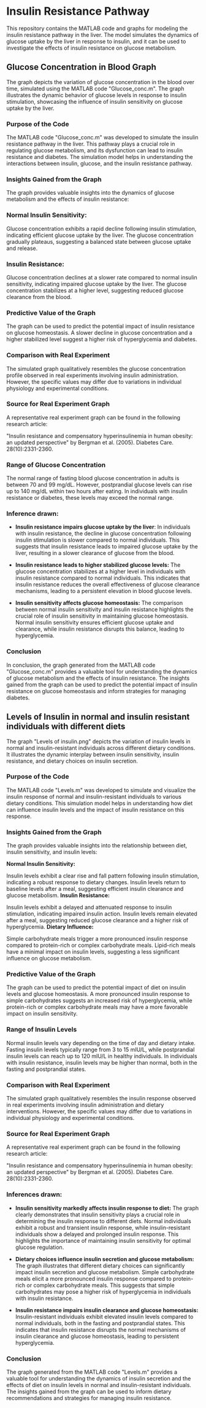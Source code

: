 # Insulin Resistance Pathway
This repository contains the MATLAB code and graphs for modeling the insulin resistance pathway in the liver. The model simulates the dynamics of glucose uptake by the liver in response to insulin, and it can be used to investigate the effects of insulin resistance on glucose metabolism.
## Glucose Concentration in Blood Graph
The graph depicts the variation of glucose concentration in the blood over time, simulated using the MATLAB code "Glucose_conc.m". The graph illustrates the dynamic behavior of glucose levels in response to insulin stimulation, showcasing the influence of insulin sensitivity on glucose uptake by the liver.
### Purpose of the Code
The MATLAB code "Glucose_conc.m" was developed to simulate the insulin resistance pathway in the liver. This pathway plays a crucial role in regulating glucose metabolism, and its dysfunction can lead to insulin resistance and diabetes. The simulation model helps in understanding the interactions between insulin, glucose, and the insulin resistance pathway.
### Insights Gained from the Graph
The graph provides valuable insights into the dynamics of glucose metabolism and the effects of insulin resistance:
### Normal Insulin Sensitivity:
Glucose concentration exhibits a rapid decline following insulin stimulation, indicating efficient glucose uptake by the liver.
The glucose concentration gradually plateaus, suggesting a balanced state between glucose uptake and release.
### Insulin Resistance:
Glucose concentration declines at a slower rate compared to normal insulin sensitivity, indicating impaired glucose uptake by the liver.
The glucose concentration stabilizes at a higher level, suggesting reduced glucose clearance from the blood.
### Predictive Value of the Graph
The graph can be used to predict the potential impact of insulin resistance on glucose homeostasis. A slower decline in glucose concentration and a higher stabilized level suggest a higher risk of hyperglycemia and diabetes.
### Comparison with Real Experiment
The simulated graph qualitatively resembles the glucose concentration profile observed in real experiments involving insulin administration. However, the specific values may differ due to variations in individual physiology and experimental conditions.
### Source for Real Experiment Graph
A representative real experiment graph can be found in the following research article:

"Insulin resistance and compensatory hyperinsulinemia in human obesity: an updated perspective" by Bergman et al. (2005). Diabetes Care. 28(10):2331-2360.

### Range of Glucose Concentration
The normal range of fasting blood glucose concentration in adults is between 70 and 99 mg/dL. However, postprandial glucose levels can rise up to 140 mg/dL within two hours after eating. In individuals with insulin resistance or diabetes, these levels may exceed the normal range.
### Inference drawn:
* **Insulin resistance impairs glucose uptake by the liver**: In individuals with insulin resistance, the decline in glucose concentration following insulin stimulation is slower compared to normal individuals. This suggests that insulin resistance leads to impaired glucose uptake by the liver, resulting in a slower clearance of glucose from the blood.

* **Insulin resistance leads to higher stabilized glucose levels:** The glucose concentration stabilizes at a higher level in individuals with insulin resistance compared to normal individuals. This indicates that insulin resistance reduces the overall effectiveness of glucose clearance mechanisms, leading to a persistent elevation in blood glucose levels.

* **Insulin sensitivity affects glucose homeostasis:** The comparison between normal insulin sensitivity and insulin resistance highlights the crucial role of insulin sensitivity in maintaining glucose homeostasis. Normal insulin sensitivity ensures efficient glucose uptake and clearance, while insulin resistance disrupts this balance, leading to hyperglycemia.
### Conclusion
In conclusion, the graph generated from the MATLAB code "Glucose_conc.m" provides a valuable tool for understanding the dynamics of glucose metabolism and the effects of insulin resistance. The insights gained from the graph can be used to predict the potential impact of insulin resistance on glucose homeostasis and inform strategies for managing diabetes.


## Levels of Insulin in normal and insulin resistant individuals with different diets
The graph "Levels of insulin.png" depicts the variation of insulin levels in normal and insulin-resistant individuals across different dietary conditions. It illustrates the dynamic interplay between insulin sensitivity, insulin resistance, and dietary choices on insulin secretion.
### Purpose of the Code
The MATLAB code "Levels.m" was developed to simulate and visualize the insulin response of normal and insulin-resistant individuals to various dietary conditions. This simulation model helps in understanding how diet can influence insulin levels and the impact of insulin resistance on this response.
### Insights Gained from the Graph
The graph provides valuable insights into the relationship between diet, insulin sensitivity, and insulin levels:

**Normal Insulin Sensitivity:**

Insulin levels exhibit a clear rise and fall pattern following insulin stimulation, indicating a robust response to dietary changes.
Insulin levels return to baseline levels after a meal, suggesting efficient insulin clearance and glucose metabolism.
**Insulin Resistance:**

Insulin levels exhibit a delayed and attenuated response to insulin stimulation, indicating impaired insulin action.
Insulin levels remain elevated after a meal, suggesting reduced glucose clearance and a higher risk of hyperglycemia.
**Dietary Influence:**

Simple carbohydrate meals trigger a more pronounced insulin response compared to protein-rich or complex carbohydrate meals.
Lipid-rich meals have a minimal impact on insulin levels, suggesting a less significant influence on glucose metabolism.
### Predictive Value of the Graph
The graph can be used to predict the potential impact of diet on insulin levels and glucose homeostasis. A more pronounced insulin response to simple carbohydrates suggests an increased risk of hyperglycemia, while protein-rich or complex carbohydrate meals may have a more favorable impact on insulin sensitivity.
### Range of Insulin Levels
Normal insulin levels vary depending on the time of day and dietary intake. Fasting insulin levels typically range from 3 to 15 mIU/L, while postprandial insulin levels can reach up to 120 mIU/L in healthy individuals. In individuals with insulin resistance, insulin levels may be higher than normal, both in the fasting and postprandial states.
### Comparison with Real Experiment
The simulated graph qualitatively resembles the insulin response observed in real experiments involving insulin administration and dietary interventions. However, the specific values may differ due to variations in individual physiology and experimental conditions.
### Source for Real Experiment Graph
A representative real experiment graph can be found in the following research article:

"Insulin resistance and compensatory hyperinsulinemia in human obesity: an updated perspective" by Bergman et al. (2005). Diabetes Care. 28(10):2331-2360.
### Inferences drawn:
* **Insulin sensitivity markedly affects insulin response to diet:** The graph clearly demonstrates that insulin sensitivity plays a crucial role in determining the insulin response to different diets. Normal individuals exhibit a robust and transient insulin response, while insulin-resistant individuals show a delayed and prolonged insulin response. This highlights the importance of maintaining insulin sensitivity for optimal glucose regulation.

* **Dietary choices influence insulin secretion and glucose metabolism:** The graph illustrates that different dietary choices can significantly impact insulin secretion and glucose metabolism. Simple carbohydrate meals elicit a more pronounced insulin response compared to protein-rich or complex carbohydrate meals. This suggests that simple carbohydrates may pose a higher risk of hyperglycemia in individuals with insulin resistance.

* **Insulin resistance impairs insulin clearance and glucose homeostasis:** Insulin-resistant individuals exhibit elevated insulin levels compared to normal individuals, both in the fasting and postprandial states. This indicates that insulin resistance disrupts the normal mechanisms of insulin clearance and glucose homeostasis, leading to persistent hyperglycemia.
### Conclusion
The graph generated from the MATLAB code "Levels.m" provides a valuable tool for understanding the dynamics of insulin secretion and the effects of diet on insulin levels in normal and insulin-resistant individuals. The insights gained from the graph can be used to inform dietary recommendations and strategies for managing insulin resistance.


